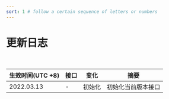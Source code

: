 ```yaml
---
sort: 1 # follow a certain sequence of letters or numbers
---
```

# 更新日志

&nbsp;

生效时间(UTC +8)| 接口|变化|摘要|
------------- | ------------- |  ------------- | ------------- |
2022.03.13|- |初始化|初始化当前版本接口
